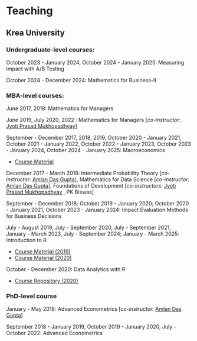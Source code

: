 # Teaching

## **Krea University**


### **Undergraduate-level courses:**

October 2023 - January 2024, October 2024 - January 2025: Measuring Impact with A/B Testing

October 2024 - December 2024: Mathematics for Business-II

### **MBA-level courses:**

June 2017, 2018: Mathematics for Managers

June 2019, July 2020, 2022 : Mathematics for Managers [*co-instructor*: [Jyoti Prasad Mukhopadhyay](https://krea.edu.in/ifmrgsb/jyoti-p-mukhopadhyay/)]

September - December 2017, 2018, 2019, October 2020 - January 2021, October 2021 - January 2022, October 2022 - January 2023, October 2023 - January 2024, October 2024 - January 2025:  Macroeconomics

- [Course Material](https://www.google.com/url?q=https%3A%2F%2Fgithub.com%2Fmishrasumit09%2Fecon502&sa=D&sntz=1&usg=AFQjCNHuZACEKgBSc6NOKBmZ7vq_IegueA)

December 2017 - March 2018: Intermediate Probability Theory [*co-instructor*: [Amlan Das Gupta](https://jgu.edu.in/jsbf/faculty/amlan-das-gupta/)],  Mathematics for Data Science [*co-instructor:* [Amlan Das Gupta](https://jgu.edu.in/jsbf/faculty/amlan-das-gupta/)],  Foundations of Development [*co-instructors:* [Jyoti Prasad Mukhopadhyay](https://krea.edu.in/ifmrgsb/jyoti-p-mukhopadhyay/) , PK Biswas]

September - December 2018; October 2019 - January 2020; October 2020 - January 2021, October 2023 - January 2024: 
Impact Evaluation Methods for Business Decisions

July - August 2019, July - September 2020, July - September 2021, January - March 2023, July - September 2024; January - March 2025: Introduction to R

- [Course Material (2019)](https://www.google.com/url?q=https%3A%2F%2Fwww.dropbox.com%2Fsh%2Flyxeba6cgb8q8b3%2FAABAWHbOvNatBjTBewa5YAUpa%3Fdl%3D0&sa=D&sntz=1&usg=AFQjCNEkZFnp_o056zB506Cn6Sn-c_67dw)
- [Course Material (2020)](https://github.com/sumitrmishra/intro-r-workshop)

October - December 2020: Data Analytics with R

- [Course Repository (2020)](https://github.com/sumitrmishra/data504)

### **PhD-level course**

January - May 2018: Advanced Econometrics [*co-instructor:* [Amlan Das Gupta](https://jgu.edu.in/jsbf/faculty/amlan-das-gupta/)]

September 2018 - January 2019, October 2019 - January 2020, July - October 2022:  Advanced Econometrics 